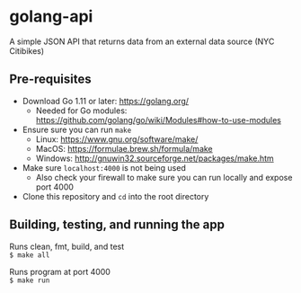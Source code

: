 # golang-api

A simple JSON API that returns data from an external data source (NYC Citibikes)

## Pre-requisites
* Download Go 1.11 or later: https://golang.org/
    * Needed for Go modules: https://github.com/golang/go/wiki/Modules#how-to-use-modules 
* Ensure sure you can run `make`
    * Linux: https://www.gnu.org/software/make/
    * MacOS: https://formulae.brew.sh/formula/make
    * Windows: http://gnuwin32.sourceforge.net/packages/make.htm
* Make sure `localhost:4000` is not being used
    * Also check your firewall to make sure you can run locally and expose port 4000
* Clone this repository and `cd` into the root directory

## Building, testing, and running the app
Runs clean, fmt, build, and test  
`$ make all`

Runs program at port 4000  
`$ make run`
